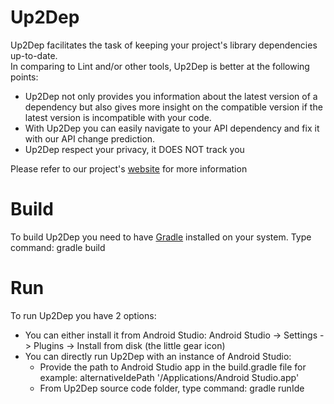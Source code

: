 # Up2Dep

Up2Dep facilitates the task of keeping your project's library dependencies up-to-date.<br>
In comparing to Lint and/or other tools, Up2Dep is better at the following points:<br>
  - Up2Dep not only provides you information about the latest version of a dependency but also gives more insight on the compatible version if the latest version is incompatible with your code.<br>
  - With Up2Dep you can easily navigate to your API dependency and  fix it with our API change prediction.<br>
  - Up2Dep respect your privacy, it DOES NOT track you

Please refer to our project's [website](https://project.cispa.io/up2dep/) for more information



# Build
To build Up2Dep you need to have [Gradle](https://gradle.org/) installed on your system. Type command: gradle build

# Run
To run Up2Dep you have 2 options:
- You can either install it from Android Studio: Android Studio -> Settings -> Plugins -> Install from disk (the little gear icon)
- You can directly run Up2Dep with an instance of Android Studio:
  - Provide the path to Android Studio app in the build.gradle file for example: alternativeIdePath '/Applications/Android Studio.app'
  - From Up2Dep source code folder, type command: gradle runIde


